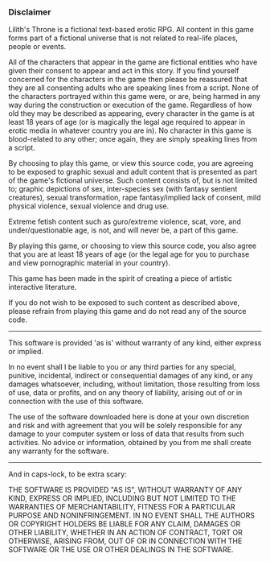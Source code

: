 <h3>Disclaimer</h3>

Lilith's Throne is a fictional text-based erotic RPG.
All content in this game forms part of a fictional universe that is not related to real-life places, people or events.

All of the characters that appear in the game are fictional entities who have given their consent to appear and act in this story.
If you find yourself concerned for the characters in the game then please be reassured that they are all consenting adults who are speaking lines from a script.
None of the characters portrayed within this game were, or are, being harmed in any way during the construction or execution of the game.
Regardless of how old they may be described as appearing, every character in the game is at least 18 years of age (or is magically the legal age required to appear in erotic media in whatever country you are in).
No character in this game is blood-related to any other; once again, they are simply speaking lines from a script.

By choosing to play this game, or view this source code, you are agreeing to be exposed to graphic sexual and adult content that is presented as part of the game's fictional universe.
Such content consists of, but is not limited to; graphic depictions of sex, inter-species sex (with fantasy sentient creatures), sexual transformation,
rape fantasy/implied lack of consent, mild physical violence, sexual violence and drug use.

Extreme fetish content such as guro/extreme violence, scat, vore, and under/questionable age, is not, and will never be, a part of this game.

By playing this game, or choosing to view this source code, you also agree that you are at least 18 years of age (or the legal age for you to purchase and view pornographic material in your country).

This game has been made in the spirit of creating a piece of artistic interactive literature.

If you do not wish to be exposed to such content as described above, please refrain from playing this game and do not read any of the source code.


--------------


This software is provided 'as is' without warranty of any kind, either express or implied.

In no event shall I be liable to you or any third parties for any special, punitive, incidental, indirect or consequential damages of any kind, or any damages whatsoever, including, without limitation, those resulting from loss of use, data or profits, and on any theory of liability, arising out of or in connection with the use of this software.

The use of the software downloaded here is done at your own discretion and risk and with agreement that you will be solely responsible for any damage to your computer system or loss of data that results from such activities. No advice or information, obtained by you from me shall create any warranty for the software.


--------------


And in caps-lock, to be extra scary:

THE SOFTWARE IS PROVIDED "AS IS", WITHOUT WARRANTY OF ANY KIND, EXPRESS OR IMPLIED, INCLUDING BUT NOT LIMITED TO THE WARRANTIES OF MERCHANTABILITY, FITNESS FOR A PARTICULAR PURPOSE AND NONINFRINGEMENT. IN NO EVENT SHALL THE AUTHORS OR COPYRIGHT HOLDERS BE LIABLE FOR ANY CLAIM, DAMAGES OR OTHER LIABILITY, WHETHER IN AN ACTION OF CONTRACT, TORT OR OTHERWISE, ARISING FROM, OUT OF OR IN CONNECTION WITH THE SOFTWARE OR THE USE OR OTHER DEALINGS IN THE SOFTWARE.